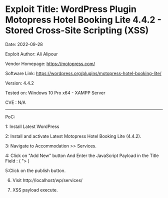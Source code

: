 # Exploit Title: WordPress Plugin Motopress Hotel Booking Lite 4.4.2 - Stored Cross-Site Scripting (XSS)

Date: 2022-09-28

Exploit Author: Ali Alipour

Vendor Homepage: https://motopress.com/

Software Link: https://wordpress.org/plugins/motopress-hotel-booking-lite/

Version: 4.4.2

Tested on: Windows 10 Pro x64 - XAMPP Server

CVE : N/A

------------------------------------------------

PoC:

1: Install Latest WordPress

2: Install and activate Latest Motopress Hotel Booking Lite (4.4.2).

3: Navigate to Accommodation >> Services.

4: Click on "Add New" button And Enter the JavaScript Payload in the Title Field : ( "><script>alert("XSS")</script> )

5:Click on the publish button.

6. Visit http://localhost/wp/services/

7. XSS payload execute.
